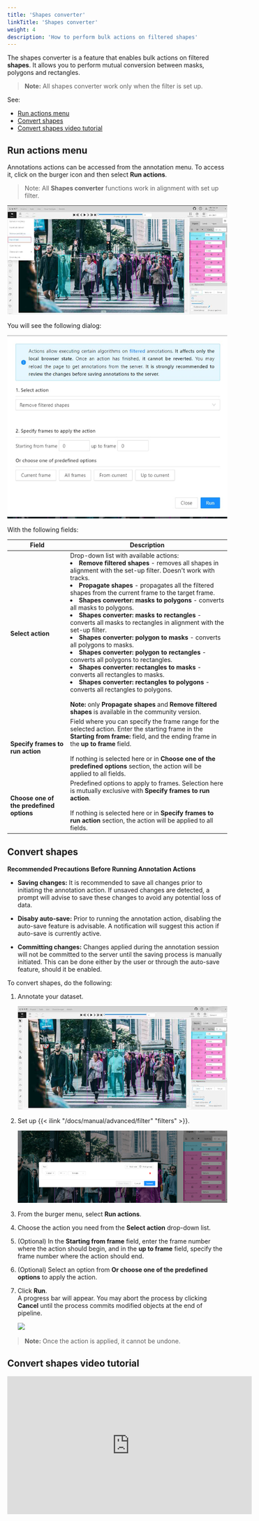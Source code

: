 ```yaml
---
title: 'Shapes converter'
linkTitle: 'Shapes converter'
weight: 4
description: 'How to perform bulk actions on filtered shapes'
---
```


The shapes converter is a feature that enables bulk actions on filtered **shapes**. It allows you to perform mutual
conversion between masks, polygons and rectangles.

> **Note:** All shapes converter work only when the filter is set up.

See:

- [Run actions menu](#run-actions-menu)
- [Convert shapes](#convert-shapes)
- [Convert shapes video tutorial](#convert-shapes-video-tutorial)

## Run actions menu

Annotations actions can be accessed from the annotation menu.
To access it, click on the burger icon
and then select **Run actions**.

> Note: All **Shapes converter** functions work in alignment with set up filter.

![](/images/run-actions-menu.jpg)

You will see the following dialog:

![](/images/shapes-converter-dialog.jpg)

With the following fields:

<!--lint disable maximum-line-length-->

| Field                                    | Description                                                                                                                                                                                                                                                                                                                                                                                                                                                                                                                                                                                                                                                                                                                                                                                                                  |
| ---------------------------------------- | ---------------------------------------------------------------------------------------------------------------------------------------------------------------------------------------------------------------------------------------------------------------------------------------------------------------------------------------------------------------------------------------------------------------------------------------------------------------------------------------------------------------------------------------------------------------------------------------------------------------------------------------------------------------------------------------------------------------------------------------------------------------------------------------------------------------------------- |
| **Select action**                        | Drop-down list with available actions: <br><li>**Remove filtered shapes** - removes all shapes in alignment with the set-up filter. Doesn't work with tracks.</li><li>**Propagate shapes** - propagates all the filtered shapes from the current frame to the target frame.</li><li>**Shapes converter: masks to polygons** - converts all masks to polygons.</li><li>**Shapes converter: masks to rectangles** - converts all masks to rectangles in alignment with the set-up filter.</li><li>**Shapes converter: polygon to masks** - converts all polygons to masks.</li><li>**Shapes converter: polygon to rectangles** - converts all polygons to rectangles.</li><li>**Shapes converter: rectangles to masks** - converts all rectangles to masks.</li><li>**Shapes converter: rectangles to polygons** - converts all rectangles to polygons.</li><br>**Note:** only **Propagate shapes** and **Remove filtered shapes** is available in the community version. |
| **Specify frames to run action**         | Field where you can specify the frame range for the selected action. Enter the starting frame in the **Starting from frame:** field, and the ending frame in the **up to frame** field. <br><br>If nothing is selected here or in **Choose one of the predefined options** section, the action will be applied to all fields.                                                                                                                                                                                                                                                                                                                                                                                                                                                                                                |
| **Choose one of the predefined options** | Predefined options to apply to frames. Selection here is mutually exclusive with **Specify frames to run action**. <br><br>If nothing is selected here or in **Specify frames to run action** section, the action will be applied to all fields.                                                                                                                                                                                                                                                                                                                                                                                                                                                                                                                                                                             |

<!--lint enable maximum-line-length-->

## Convert shapes

**Recommended Precautions Before Running Annotation Actions**

- **Saving changes:** It is recommended to save all changes prior to initiating the annotation action.
  If unsaved changes are detected, a prompt will advise to save these changes
  to avoid any potential loss of data.

- **Disabу auto-save:** Prior to running the annotation action, disabling the auto-save feature
  is advisable. A notification will suggest this action if auto-save is currently active.

- **Committing changes:** Changes applied during the annotation session
  will not be committed to the server until the saving process is manually
  initiated. This can be done either by the user or through the
  auto-save feature, should it be enabled.

To convert shapes, do the following:

1. Annotate your dataset.

   ![](/images/shapes-converter-annotated-dataset.jpg)

2. Set up {{< ilink "/docs/manual/advanced/filter" "filters" >}}.

   ![](/images/shapes-converter-setup-filter.png)

3. From the burger menu, select **Run actions**.
4. Choose the action you need from the **Select action** drop-down list.
5. (Optional) In the **Starting from frame** field, enter the frame number where the action should begin,
   and in the **up to frame** field, specify the frame number where the action should end.
6. (Optional) Select an option from **Or choose one of the predefined options** to apply the action.
7. Click **Run**. <br> A progress bar will appear. You may abort the process by clicking **Cancel** until the process commits modified objects at the end of pipeline.

   ![](/images/shapes-coverter-action-run.jpg)

> **Note:** Once the action is applied, it cannot be undone.

## Convert shapes video tutorial

<!--lint disable maximum-line-length-->

<iframe width="560" height="315" src="https://www.youtube.com/embed/sAVEdjmw0C0?si=ZhRuwdAMSNrdieBp" title="YouTube video player" frameborder="0" allow="accelerometer; autoplay; clipboard-write; encrypted-media; gyroscope; picture-in-picture; web-share" allowfullscreen></iframe>

<!--lint enable maximum-line-length-->
